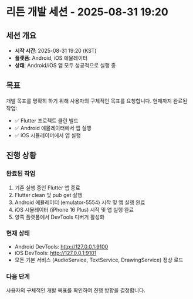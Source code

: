 # 리튼 개발 세션 - 2025-08-31 19:20

## 세션 개요
- **시작 시간**: 2025-08-31 19:20 (KST)
- **플랫폼**: Android, iOS 에뮬레이터
- **상태**: Android/iOS 앱 모두 성공적으로 실행 중

## 목표
개발 목표를 명확히 하기 위해 사용자의 구체적인 목표를 요청합니다.
현재까지 완료된 작업:
- ✅ Flutter 프로젝트 클린 빌드
- ✅ Android 에뮬레이터에서 앱 실행
- ✅ iOS 시뮬레이터에서 앱 실행

## 진행 상황
### 완료된 작업
1. 기존 실행 중인 Flutter 앱 종료
2. Flutter clean 및 pub get 실행
3. Android 에뮬레이터 (emulator-5554) 시작 및 앱 실행 완료
4. iOS 시뮬레이터 (iPhone 16 Plus) 시작 및 앱 실행 완료
5. 양쪽 플랫폼에서 DevTools 디버거 활성화

### 현재 상태
- Android DevTools: http://127.0.0.1:9100
- iOS DevTools: http://127.0.0.1:9101
- 모든 기본 서비스 (AudioService, TextService, DrawingService) 정상 로드

### 다음 단계
사용자의 구체적인 개발 목표를 확인하여 진행 방향을 결정합니다.